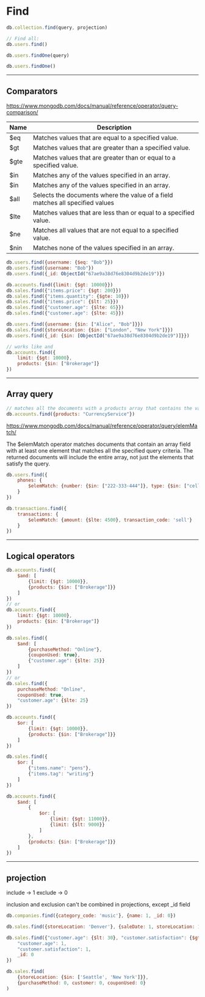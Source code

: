 # Find

```javascript
db.collection.find(query, projection)
```

```javascript
// Find all:
db.users.find()
```

```javascript
db.users.findOne(query)
```

```javascript
db.users.findOne()
```

-----------------------------------------------------------------------

## Comparators

https://www.mongodb.com/docs/manual/reference/operator/query-comparison/

| Name | Description                                                                   |
|------|-------------------------------------------------------------------------------|
| $eq  | Matches values that are equal to a specified value.                           |
| $gt  | Matches values that are greater than a specified value.                       |
| $gte | Matches values that are greater than or equal to a specified value.           |
| $in  | Matches any of the values specified in an array.                              |
| $in  | Matches any of the values specified in an array.                              |
| $all | Selects the documents where the value of a field matches all specified values |
| $lte | Matches values that are less than or equal to a specified value.              |
| $ne  | Matches all values that are not equal to a specified value.                   |
| $nin | Matches none of the values specified in an array.                             |

```javascript
db.users.find({username: {$eq: "Bob"}})
db.users.find({username: "Bob"})
db.users.find({_id: ObjectId("67ae9a38d76e8304d9b2de19")})
```

```javascript
db.accounts.find({limit: {$gt: 10000}})
db.sales.find({"items.price": {$gt: 200}})
db.sales.find({"items.quantity": {$gte: 10}})
db.sales.find({"items.price": {$lt: 25}})
db.sales.find({"customer.age": {$lte: 65}})
db.sales.find({"customer.age": {$lte: 45}})
```

```javascript
db.users.find({username: {$in: ["Alice", "Bob"]}})
db.sales.find({storeLocation: {$in: ["London", "New York"]}})
db.users.find({_id: {$in: [ObjectId("67ae9a38d76e8304d9b2de19")]}})
```

```javascript
// works like and
db.accounts.find({
    limit: {$gt: 10000},
    products: {$in: ["Brokerage"]}
})
```

-----------------------------------------------------------------------

## Array query

```javascript
// matches all the documents with a products array that contains the value of CurrencyService
db.accounts.find({products: "CurrencyService"})
```

https://www.mongodb.com/docs/manual/reference/operator/query/elemMatch/

The $elemMatch operator matches documents that contain an array field with at least one element that matches all the
specified query criteria. The returned documents will include the entire array, not just the elements that satisfy the
query.

```javascript
db.users.find({
    phones: {
        $elemMatch: {number: {$in: ["222-333-444"]}, type: {$in: ["cellphone"]}}
    }
})
```

```javascript
db.transactions.find({
    transactions: {
        $elemMatch: {amount: {$lte: 4500}, transaction_code: 'sell'}
    }
})
```

-----------------------------------------------------------------------

## Logical operators

```javascript
db.accounts.find({
    $and: [
        {limit: {$gt: 10000}},
        {products: {$in: ["Brokerage"]}}
    ]
})
// or
db.accounts.find({
    limit: {$gt: 10000},
    products: {$in: ["Brokerage"]}
})
```

```javascript
db.sales.find({
    $and: [
        {purchaseMethod: "Online"},
        {couponUsed: true},
        {"customer.age": {$lte: 25}}
    ]
})
// or
db.sales.find({
    purchaseMethod: "Online",
    couponUsed: true,
    "customer.age": {$lte: 25}
})
```

```javascript
db.accounts.find({
    $or: [
        {limit: {$gt: 10000}},
        {products: {$in: ["Brokerage"]}}
    ]
})
```

```javascript
db.sales.find({
    $or: [
        {"items.name": "pens"},
        {"items.tag": "writing"}
    ]
})
```

```javascript
db.accounts.find({
    $and: [
        {
            $or: [
                {limit: {$gt: 11000}},
                {limit: {$lt: 9000}}
            ]
        },
        {products: {$in: ["Brokerage"]}}
    ]
})
```

-----------------------------------------------------------------------

## projection

include -> 1
exclude -> 0

inclusion and exclusion can't be combined in projections, except _id field

```javascript
db.companies.find({category_code: 'music'}, {name: 1, _id: 0})
```

```javascript
db.sales.find({storeLocation: 'Denver'}, {saleDate: 1, storeLocation: 1, purchaseMethod: 1})
```

```javascript
db.sales.find({"customer.age": {$lt: 30}, "customer.satisfaction": {$gt: 3}}, {
    "customer.age": 1,
    "customer.satisfaction": 1,
    _id: 0
})
```

```javascript
db.sales.find(
    {storeLocation: {$in: ['Seattle', 'New York']}},
    {purchaseMethod: 0, customer: 0, couponUsed: 0}
)
```
